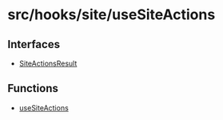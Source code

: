 # src/hooks/site/useSiteActions

## Interfaces

- [SiteActionsResult](interfaces/SiteActionsResult.md)

## Functions

- [useSiteActions](functions/useSiteActions.md)
